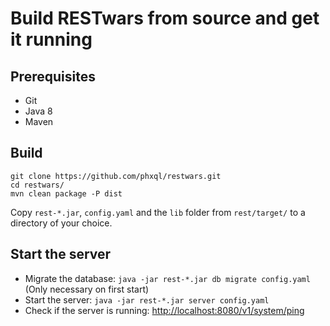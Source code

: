 # Build RESTwars from source and get it running
## Prerequisites
* Git
* Java 8
* Maven

## Build
```
git clone https://github.com/phxql/restwars.git
cd restwars/
mvn clean package -P dist
```

Copy `rest-*.jar`, `config.yaml` and the `lib` folder from `rest/target/` to a directory of your choice.

## Start the server
* Migrate the database: `java -jar rest-*.jar db migrate config.yaml` (Only necessary on first start)
* Start the server: `java -jar rest-*.jar server config.yaml`
* Check if the server is running: [http://localhost:8080/v1/system/ping](http://localhost:8080/v1/system/ping)

